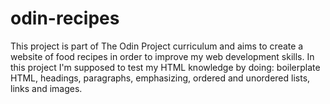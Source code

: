 # odin-recipes
This project is part of The Odin Project curriculum and aims to create a website of food recipes in order to improve my web development skills. In this project I'm supposed to test my HTML knowledge by doing: boilerplate HTML, headings, paragraphs, emphasizing, ordered and unordered lists, links and images.
